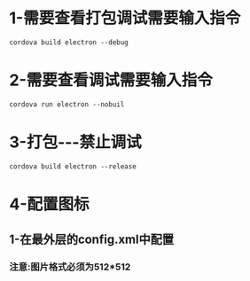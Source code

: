 # 1-需要查看打包调试需要输入指令 

```
cordova build electron --debug
```

# 2-需要查看调试需要输入指令 

```
cordova run electron --nobuil 
```

# 3-打包---禁止调试

```
cordova build electron --release     
```

# 4-配置图标

## 1-在最外层的config.xml中配置

### 注意:图片格式必须为512*512